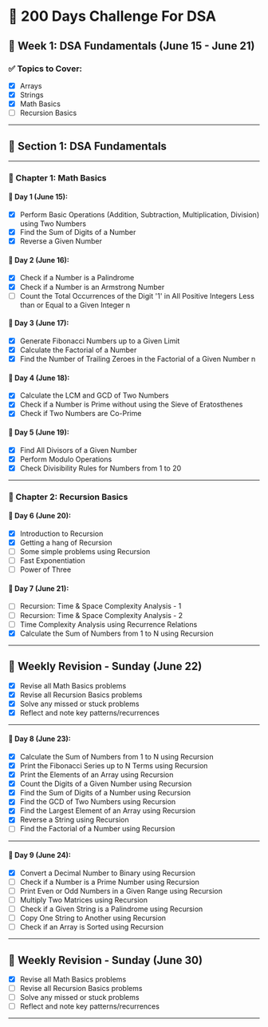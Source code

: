# 🧠 200 Days Challenge For DSA

## 📅 Week 1: DSA Fundamentals (June 15 - June 21)

### ✅ Topics to Cover:
- [x] Arrays
- [x] Strings
- [x] Math Basics
- [ ] Recursion Basics

---

## 🧩 Section 1: DSA Fundamentals

---

### 📘 Chapter 1: Math Basics

#### 📅 Day 1 (June 15):
- [x] Perform Basic Operations (Addition, Subtraction, Multiplication, Division) using Two Numbers
- [x] Find the Sum of Digits of a Number
- [x] Reverse a Given Number

#### 📅 Day 2 (June 16):
- [x] Check if a Number is a Palindrome
- [x] Check if a Number is an Armstrong Number
- [ ] Count the Total Occurrences of the Digit '1' in All Positive Integers Less than or Equal to a Given Integer n

#### 📅 Day 3 (June 17):
- [x] Generate Fibonacci Numbers up to a Given Limit
- [x] Calculate the Factorial of a Number
- [x] Find the Number of Trailing Zeroes in the Factorial of a Given Number n

#### 📅 Day 4 (June 18):
- [x] Calculate the LCM and GCD of Two Numbers
- [x] Check if a Number is Prime without using the Sieve of Eratosthenes
- [x] Check if Two Numbers are Co-Prime

#### 📅 Day 5 (June 19):
- [x] Find All Divisors of a Given Number
- [x] Perform Modulo Operations
- [x] Check Divisibility Rules for Numbers from 1 to 20

---

### 📘 Chapter 2: Recursion Basics

#### 📅 Day 6 (June 20):
- [x] Introduction to Recursion  
- [x] Getting a hang of Recursion  
- [ ] Some simple problems using Recursion  
- [ ] Fast Exponentiation  
- [ ] Power of Three  

#### 📅 Day 7 (June 21):
- [ ] Recursion: Time & Space Complexity Analysis - 1  
- [ ] Recursion: Time & Space Complexity Analysis - 2  
- [ ] Time Complexity Analysis using Recurrence Relations  
- [x] Calculate the Sum of Numbers from 1 to N using Recursion  

---
## 🔁 Weekly Revision - Sunday (June 22)
- [x] Revise all Math Basics problems
- [x] Revise all Recursion Basics problems
- [x] Solve any missed or stuck problems
- [x] Reflect and note key patterns/recurrences

---

#### 📅 Day 8 (June 23):
- [x] Calculate the Sum of Numbers from 1 to N using Recursion 
- [x] Print the Fibonacci Series up to N Terms using Recursion 
- [x] Print the Elements of an Array using Recursion  
- [x] Count the Digits of a Given Number using Recursion
- [x] Find the Sum of Digits of a Number using Recursion
- [x] Find the GCD of Two Numbers using Recursion
- [x] Find the Largest Element of an Array using Recursion
- [x] Reverse a String using Recursion
- [ ] Find the Factorial of a Number using Recursion

---

#### 📅 Day 9 (June 24):
- [x] Convert a Decimal Number to Binary using Recursion
- [ ] Check if a Number is a Prime Number using Recursion
- [ ] Print Even or Odd Numbers in a Given Range using Recursion
- [ ] Multiply Two Matrices using Recursion
- [ ] Check if a Given String is a Palindrome using Recursion
- [ ] Copy One String to Another using Recursion
- [ ] Check if an Array is Sorted using Recursion

---

## 🔁 Weekly Revision - Sunday (June 30)
- [x] Revise all Math Basics problems
- [ ] Revise all Recursion Basics problems
- [ ] Solve any missed or stuck problems
- [ ] Reflect and note key patterns/recurrences

---

